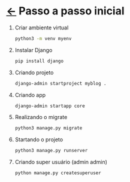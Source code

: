 # [<-](https://github.com/IsaiasFMAlcantara/Django-Blog) Passo a passo inicial
1. Criar ambiente virtual
    ```sh
    python3 -m venv myenv
    ```
1. Instalar Django
    ```sh
    pip install django
    ```
1. Criando projeto
    ```sh
    django-admin startproject myblog .
    ```
1. Criando app
    ```sh
    django-admin startapp core
    ```
1. Realizando o migrate
    ```sh
    python3 manage.py migrate
    ```
1. Startando o projeto
    ```sh
    python3 manage.py runserver
    ```
1. Criando super usuário (admin admin)
    ```sh
    python manage.py createsuperuser
    ```